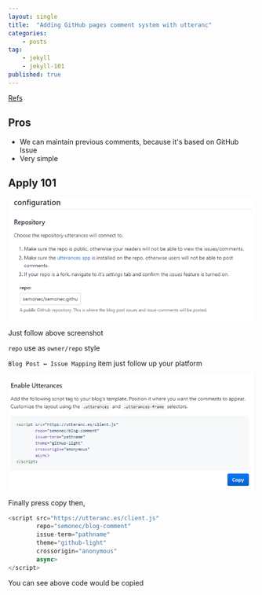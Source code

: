 ```yaml
---
layout: single
title:  "Adding GitHub pages comment system with utteranc"
categories: 
    - posts
tag:
    - jekyll
    - jekyll-101
published: true
---
```

[Refs](https://utteranc.es/)

## Pros ##

- We can maintain previous comments, because it's based on GitHub Issue
- Very simple


## Apply 101 ##

![Configuraion](/assets/2019-11-04-Adding-github-pages-comment-system-with-utteranc/configuration.png)

Just follow above screenshot

`repo` use as `owner/repo` style

`Blog Post ↔️ Issue Mapping` item just follow up your platform

![Enable](/assets/2019-11-04-Adding-github-pages-comment-system-with-utteranc/enable.png)

Finally press copy then,

```javascript
<script src="https://utteranc.es/client.js"
        repo="semonec/blog-comment"
        issue-term="pathname"
        theme="github-light"
        crossorigin="anonymous"
        async>
</script>
```

You can see above code would be copied

